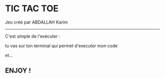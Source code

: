 # TIC TAC TOE

Jeu créé par ABDALLAH Karim



_____________________________


C'est simple de l'exécuter :

tu vas sur ton terminal qui permet d'executer mon code

et...

## ENJOY !